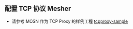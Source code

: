 ## 配置 TCP 协议 Mesher
+ 请参考 MOSN 作为 TCP Proxy 的样例工程
  [tcpproxy-sample](../../../examples/tcpproxy-sample/README.md)